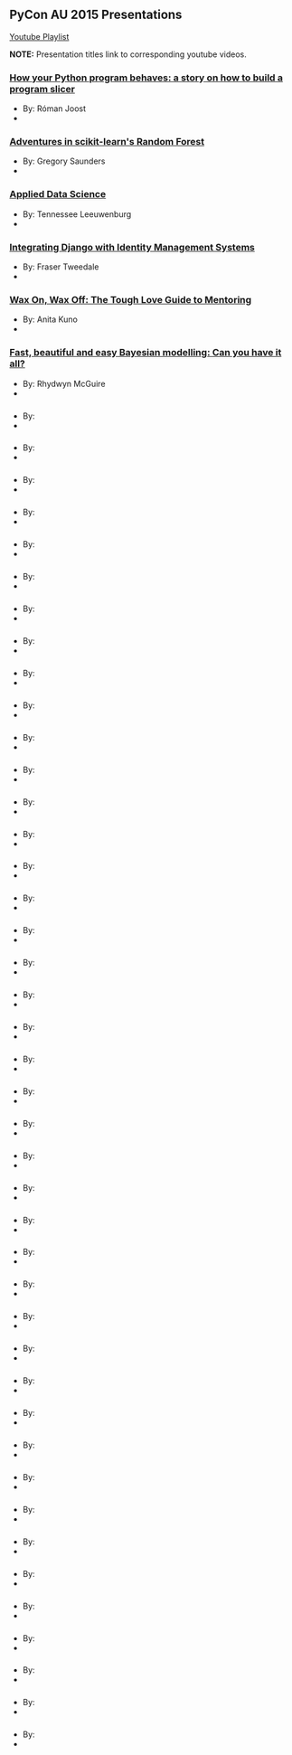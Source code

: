## PyCon AU 2015 Presentations

[Youtube Playlist](https://www.youtube.com/playlist?list=PLs4CJRBY5F1KMMpoEWMuBRvHvjBJeAJoS)

**NOTE:** Presentation titles link to corresponding youtube videos. 

### [How your Python program behaves: a story on how to build a program slicer](https://www.youtube.com/watch?v=S1Nx3zSkd40)
* By: Róman Joost
* 

### [Adventures in scikit-learn's Random Forest](https://www.youtube.com/watch?v=YkVscKsV_qk)
* By: Gregory Saunders
* 

### [Applied Data Science](https://www.youtube.com/watch?v=LFy01OYCoEY)
* By: Tennessee Leeuwenburg
* 

### [Integrating Django with Identity Management Systems](https://www.youtube.com/watch?v=HhcotmeioT8)
* By: Fraser Tweedale
* 

### [Wax On, Wax Off: The Tough Love Guide to Mentoring](https://www.youtube.com/watch?v=hCqZkzpc7d4)
* By: Anita Kuno
* 

### [Fast, beautiful and easy Bayesian modelling: Can you have it all?](https://www.youtube.com/watch?v=N6kVJTKT6H8)
* By: Rhydwyn McGuire
* 

### []()
* By: 
* 

### []()
* By: 
* 

### []()
* By: 
* 

### []()
* By: 
* 

### []()
* By: 
* 

### []()
* By: 
* 

### []()
* By: 
* 

### []()
* By: 
* 

### []()
* By: 
* 

### []()
* By: 
* 

### []()
* By: 
* 

### []()
* By: 
* 

### []()
* By: 
* 

### []()
* By: 
* 

### []()
* By: 
* 

### []()
* By: 
* 

### []()
* By: 
* 

### []()
* By: 
* 

### []()
* By: 
* 

### []()
* By: 
* 

### []()
* By: 
* 

### []()
* By: 
* 

### []()
* By: 
* 

### []()
* By: 
* 

### []()
* By: 
* 

### []()
* By: 
* 

### []()
* By: 
* 

### []()
* By: 
* 

### []()
* By: 
* 

### []()
* By: 
* 

### []()
* By: 
* 

### []()
* By: 
* 

### []()
* By: 
* 

### []()
* By: 
* 

### []()
* By: 
* 

### []()
* By: 
* 

### []()
* By: 
* 

### []()
* By: 
* 

### []()
* By: 
* 

### []()
* By: 
* 

### []()
* By: 
* 

### []()
* By: 
* 
